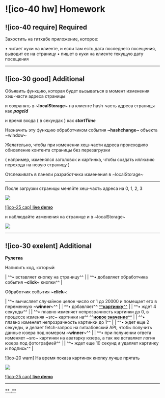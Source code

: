 # ![ico-40 hw] Homework

## ![ico-40 require] Required

Захостить на гитхабе приложение, которое:

• читает куки на клиенте, и если там есть дата последнего посещения, выводит ее на страницу
• пишет в куки на клиенте текущую дату посещения

___________________

## ![ico-30 good] Additional

Объявить функцию, которая будет вызываться в момент изменения хэш-части адреса страницы

и сохранять в **~localStorage~** на клиенте hash-часть адреса страницы как  **_pageId_**

и время входа ( в секундах ) как  **_startTime_**

Назначить эту функцию обработчиком  события **~hashchange~**  объекта  ~window~

Желательно, чтобы при изменении хеш-части адреса происходило обновление контента страницы без перезагрузки

( например, изменялся заголовок и картинка, чтобы создать иллюзию перехода на новую страницу )

Отслеживать в панели разработчика изменения в ~localStorage~

_________________________________

После загрузки страницы меняйте хеш-часть адреса на 0, 1, 2, 3

![](https://lh6.googleusercontent.com/3nNwdMTXnNKapAUHfSGIbpX0F7qJmdQv2Pb6EDcgg8RLE1976hJR3xJPWtlVOdXlNjJods0CdIFTy4yF0XHGnQgnzLE0ppReAe_TAHmD4UyxMD_VyXzYm9ajTt2sYKyhgq3Tg-TvZfOyA4g)

[![ico-25 cap] **live demo**](https://garevna.github.io/js-samples/#16)

и наблюдайте изменения на странице и в ~localStorage~

![](https://lh4.googleusercontent.com/FtfE2BA2q0C-1AyZbMFWRsEu8apWdse_XysNtgu1QQ4idtSsC7hLD55lc5SNfxq96r9zrjF4325cYmU4C6sttWAaWcLu1jXKeaWP1_yUaAynTwVkDEyVz0aL4zIMPlEL_Hsf1kGzUUC4D_w)
_________________________

## ![ico-30 exelent] Additional

**Рулетка**

Напилить код, который:

| ^^• вставляет кнопку на страницу^^ |
| ^^• добавляет обработчика события **~click~** кнопки^^ |

Обработчик события **~click~**:

| ^^• вычисляет случайное целое число от 1 до 20000 и помещает его в переменную **~winner~**^^ |
| ^^• добавляет^^ [^^**картинку**^^](https://thumbs.gfycat.com/LivelyObviousAnhinga-size_restricted.gif) |
| ^^• ждет 4 секунды^^ |
| ^^• плавно изменяет непрозрачность картинки до 0, в процессе изменяя ~src~ картинки на^^ [^^**новое значение**^^](https://thumbs.gfycat.com/OddWideHookersealion-small.gif) |
| ^^• плавно изменяет непрозрачность картинки до 1^^ |
| ^^• ждет еще 2 секунды, и делает fetch-запрос на гитхабовский API, чтобы получить данные юзера под номером **~winner~**^^ |
| ^^• при получении ответа изменяет ~src~ картинки на аватарку юзера, а так же вставляет логин юзера под фотографией^^ |
| ^^• ждет еще 10 секунд и удаляет картинку и подпись^^ |

![ico-20 warn] На время показа картинок кнопку лучше прятать

![](https://thumbs.gfycat.com/LivelyObviousAnhinga-size_restricted.gif)

[![ico-25 cap] **live demo**](https://garevna.github.io/js-samples/#27)

________________________________

[** .**](src/lessons/hw-12-answers.html)
